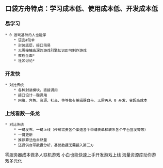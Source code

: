 ## 口袋方舟特点：学习成本低、使用成本低、开发成本低
### 易学习

    * 0 游戏基础的人也能学
        * 语言#简单
        * 封装底层，接口简易
        * 无需接触高深的游戏引擎知识即可制作游戏
        * 教程全面*
        * 社区讨论*
### 开发快
    * 对比传统
        * 各种封装模块，直接调用
        * 接口设计一键调用
        * 网络、角色、资源、社交、等等都有编辑器自带，无需再从 0 开发，省超高成本
### 上线看数一条龙

    * 对比传统
        * 一键发布、一键上线（传统需要各个渠道各个申请表单和联系各个平台宣发等等）
        * 一键更新
        * 推荐算法给自然量
        * 还提供自带数据分析，基础数据无需接入第三方



零服务器成本做多人联机游戏
小白也能快速上手开发游戏上线
海量资源库助你游戏多元化